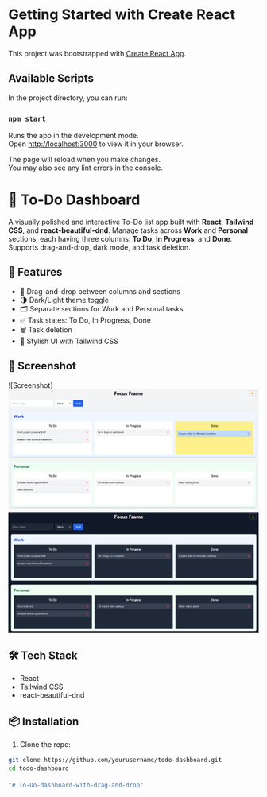 # Getting Started with Create React App

This project was bootstrapped with [Create React App](https://github.com/facebook/create-react-app).

## Available Scripts

In the project directory, you can run:

### `npm start`

Runs the app in the development mode.\
Open [http://localhost:3000](http://localhost:3000) to view it in your browser.

The page will reload when you make changes.\
You may also see any lint errors in the console.
# 📝 To-Do Dashboard

A visually polished and interactive To-Do list app built with **React**, **Tailwind CSS**, and **react-beautiful-dnd**. Manage tasks across **Work** and **Personal** sections, each having three columns: **To Do**, **In Progress**, and **Done**. Supports drag-and-drop, dark mode, and task deletion.

## 🚀 Features

- 🧩 Drag-and-drop between columns and sections
- 🌗 Dark/Light theme toggle
- 🗂️ Separate sections for Work and Personal tasks
- ✅ Task states: To Do, In Progress, Done
- 🗑️ Task deletion
- 🎨 Stylish UI with Tailwind CSS

## 📸 Screenshot

![Screenshot]
![focus frame](image.png)
![focus frame](image-1.png)
## 🛠️ Tech Stack

- React
- Tailwind CSS
- react-beautiful-dnd

## 📦 Installation

1. Clone the repo:

```bash
git clone https://github.com/yourusername/todo-dashboard.git
cd todo-dashboard

"# To-Do-dashboard-with-drag-and-drop" 
